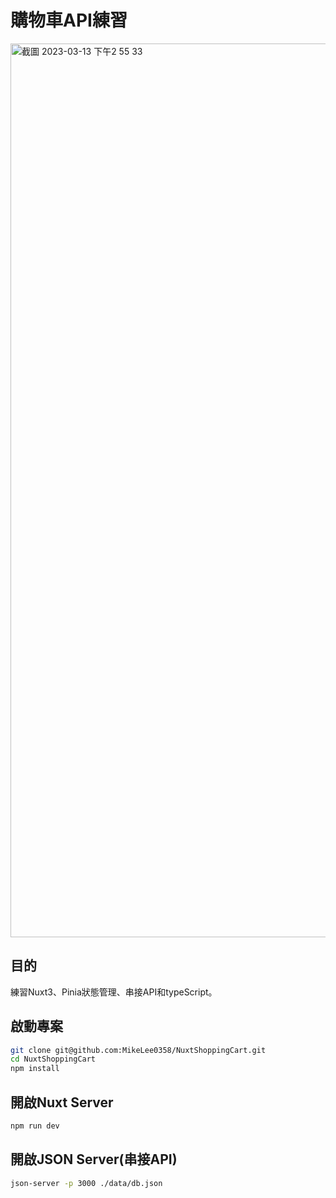 # 購物車API練習
<img width="1430" alt="截圖 2023-03-13 下午2 55 33" src="https://user-images.githubusercontent.com/108295892/224629045-736dee7f-1230-4f5a-806d-b8004296e513.png">


## 目的
練習Nuxt3、Pinia狀態管理、串接API和typeScript。

## 啟動專案
```bash
git clone git@github.com:MikeLee0358/NuxtShoppingCart.git
cd NuxtShoppingCart
npm install
```

## 開啟Nuxt Server
```bash
npm run dev
```

## 開啟JSON Server(串接API)
```bash
json-server -p 3000 ./data/db.json
```
